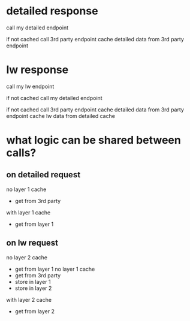 

# detailed response
call my detailed endpoint

if not cached
call 3rd party endpoint
cache detailed data from 3rd party endpoint


# lw response
call my lw endpoint

if not cached
call my detailed endpoint

if not cached
call 3rd party endpoint
cache detailed data from 3rd party endpoint
cache lw data from detailed cache



# what logic can be shared between calls?

## on detailed request
no layer 1 cache
- get from 3rd party

with layer 1 cache
- get from layer 1


## on lw request
no layer 2 cache
- get from layer 1
no layer 1 cache
- get from 3rd party
- store in layer 1
- store in layer 2

with layer 2 cache
- get from layer 2